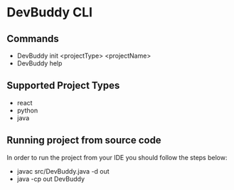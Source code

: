 # DevBuddy CLI

## Commands
- DevBuddy init \<projectType\> \<projectName\>
- DevBuddy help

## Supported Project Types
- react
- python
- java

## Running project from source code
In order to run the project from your IDE you should follow the steps below:
- javac src/DevBuddy.java -d out
- java -cp out DevBuddy <command>
